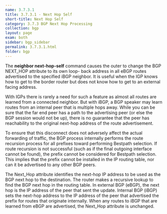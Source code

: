 ```yaml
---
name: 3.7.3.1
title: 3.7.3.1 - Next Hop Self
short-title: Next Hop Self
category: 3.7.3 BGP Next Hop Processing
collection: bgp
layout: page
exam: both
sidebar: bgp_sidebar
permalink: 3.7.3.1.html
folder: bgp
---
```

The **neighbor next-hop-self** command causes the outer to change the BGP NEXT_HOP attribute to its own loop- back address in all eBGP routes advertised to the specified iBGP neighbor. It is useful when the IGP knows how to get to the border router but does not know how to get to an external facing address.

With IGPs there is rarely a need for such a feature as almost all routes are learned from a connected neighbor. But with iBGP, a BGP speaker may learn routes from an internal peer that is multiple hops away. While you can be sure that the far end peer has a path to the advertising peer (or else the BGP session would not be up), there is no guarantee that the peer has reachability to the original next-hop address of the route advertisement.

To ensure that this disconnect does not adversely affect the actual forwarding of traffic, the BGP process internally performs the route recursion process for all prefixes toward performing Bestpath selection. If route recursion is not successful (such as if the final outgoing interface cannot be found), the prefix cannot be considered for Bestpath selection. This implies that the prefix cannot be installed in the IP routing table, nor can it be advertised to any other BGP peers.

The Next_Hop attribute identifies the next-hop IP address to be used as the BGP next hop to the destination. The router makes a recursive lookup to find the BGP next hop in the routing table. In external BGP (eBGP), the next hop is the IP address of the peer that sent the update. Internal BGP (iBGP) sets the next-hop address to the IP address of the peer that advertised the prefix for routes that originate internally. When any routes to iBGP that are learned from eBGP are advertised, the Next_Hop attribute is unchanged.
